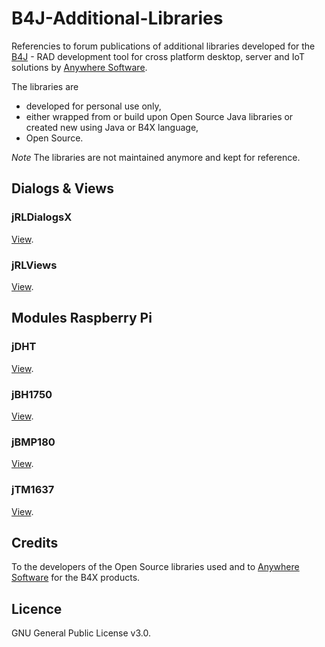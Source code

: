 # B4J-Additional-Libraries
Referencies to forum publications of additional libraries developed for the [B4J](https://www.b4x.com/b4j.html) - RAD development tool for cross platform desktop, server and IoT solutions by [Anywhere Software](https://www.b4x.com).

The libraries are 
* developed for personal use only,
* either wrapped from or build upon Open Source Java libraries or created new using Java or B4X language,
* Open Source.

_Note_
The libraries are not maintained anymore and kept for reference.

## Dialogs & Views
### jRLDialogsX
[View](https://www.b4x.com/android/forum/threads/jrldialogsx-dialogs-library.52416/#content).
### jRLViews
[View](https://www.b4x.com/android/forum/threads/jrlviews-custom-views.71994/).

## Modules Raspberry Pi
### jDHT
[View](https://www.b4x.com/android/forum/threads/raspberry-pi-jdht-digital-output-relative-humidity-temperature-sensors.76975/#content).
### jBH1750
[View](https://www.b4x.com/android/forum/threads/raspberry-pi-jbh1750-ambient-light-sensor.76980/#content).
### jBMP180
[View](https://www.b4x.com/android/forum/threads/raspberry-pi-jbmp180-barometric-pressure-temperature-altitude-sensor.76814/#content).
### jTM1637
[View](https://www.b4x.com/android/forum/threads/raspberry-pi-jtm1637-4-digits-display.76722/#content).

## Credits
To the developers of the Open Source libraries used and to [Anywhere Software](http://www.b4x.com) for the B4X products.

## Licence
GNU General Public License v3.0.
